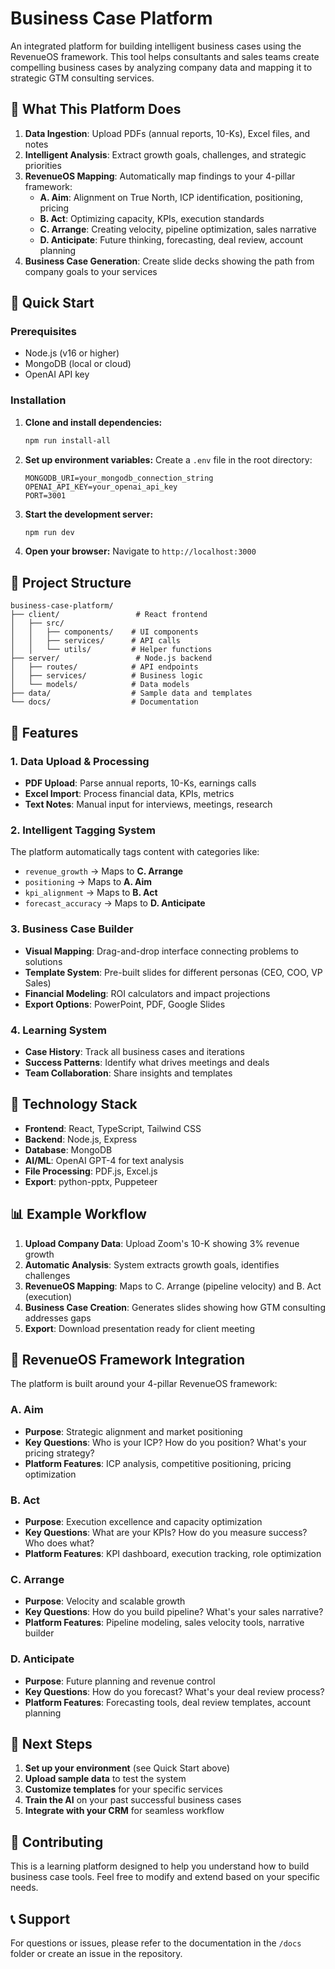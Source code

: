 # Business Case Platform

An integrated platform for building intelligent business cases using the RevenueOS framework. This tool helps consultants and sales teams create compelling business cases by analyzing company data and mapping it to strategic GTM consulting services.

## 🎯 What This Platform Does

1. **Data Ingestion**: Upload PDFs (annual reports, 10-Ks), Excel files, and notes
2. **Intelligent Analysis**: Extract growth goals, challenges, and strategic priorities
3. **RevenueOS Mapping**: Automatically map findings to your 4-pillar framework:
   - **A. Aim**: Alignment on True North, ICP identification, positioning, pricing
   - **B. Act**: Optimizing capacity, KPIs, execution standards
   - **C. Arrange**: Creating velocity, pipeline optimization, sales narrative
   - **D. Anticipate**: Future thinking, forecasting, deal review, account planning
4. **Business Case Generation**: Create slide decks showing the path from company goals to your services

## 🚀 Quick Start

### Prerequisites
- Node.js (v16 or higher)
- MongoDB (local or cloud)
- OpenAI API key

### Installation

1. **Clone and install dependencies:**
   ```bash
   npm run install-all
   ```

2. **Set up environment variables:**
   Create a `.env` file in the root directory:
   ```
   MONGODB_URI=your_mongodb_connection_string
   OPENAI_API_KEY=your_openai_api_key
   PORT=3001
   ```

3. **Start the development server:**
   ```bash
   npm run dev
   ```

4. **Open your browser:**
   Navigate to `http://localhost:3000`

## 📁 Project Structure

```
business-case-platform/
├── client/                 # React frontend
│   ├── src/
│   │   ├── components/    # UI components
│   │   ├── services/      # API calls
│   │   └── utils/         # Helper functions
├── server/                 # Node.js backend
│   ├── routes/            # API endpoints
│   ├── services/          # Business logic
│   └── models/            # Data models
├── data/                  # Sample data and templates
└── docs/                  # Documentation
```

## 🎨 Features

### 1. Data Upload & Processing
- **PDF Upload**: Parse annual reports, 10-Ks, earnings calls
- **Excel Import**: Process financial data, KPIs, metrics
- **Text Notes**: Manual input for interviews, meetings, research

### 2. Intelligent Tagging System
The platform automatically tags content with categories like:
- `revenue_growth` → Maps to **C. Arrange**
- `positioning` → Maps to **A. Aim**
- `kpi_alignment` → Maps to **B. Act**
- `forecast_accuracy` → Maps to **D. Anticipate**

### 3. Business Case Builder
- **Visual Mapping**: Drag-and-drop interface connecting problems to solutions
- **Template System**: Pre-built slides for different personas (CEO, COO, VP Sales)
- **Financial Modeling**: ROI calculators and impact projections
- **Export Options**: PowerPoint, PDF, Google Slides

### 4. Learning System
- **Case History**: Track all business cases and iterations
- **Success Patterns**: Identify what drives meetings and deals
- **Team Collaboration**: Share insights and templates

## 🔧 Technology Stack

- **Frontend**: React, TypeScript, Tailwind CSS
- **Backend**: Node.js, Express
- **Database**: MongoDB
- **AI/ML**: OpenAI GPT-4 for text analysis
- **File Processing**: PDF.js, Excel.js
- **Export**: python-pptx, Puppeteer

## 📊 Example Workflow

1. **Upload Company Data**: Upload Zoom's 10-K showing 3% revenue growth
2. **Automatic Analysis**: System extracts growth goals, identifies challenges
3. **RevenueOS Mapping**: Maps to C. Arrange (pipeline velocity) and B. Act (execution)
4. **Business Case Creation**: Generates slides showing how GTM consulting addresses gaps
5. **Export**: Download presentation ready for client meeting

## 🎯 RevenueOS Framework Integration

The platform is built around your 4-pillar RevenueOS framework:

### A. Aim
- **Purpose**: Strategic alignment and market positioning
- **Key Questions**: Who is your ICP? How do you position? What's your pricing strategy?
- **Platform Features**: ICP analysis, competitive positioning, pricing optimization

### B. Act
- **Purpose**: Execution excellence and capacity optimization
- **Key Questions**: What are your KPIs? How do you measure success? Who does what?
- **Platform Features**: KPI dashboard, execution tracking, role optimization

### C. Arrange
- **Purpose**: Velocity and scalable growth
- **Key Questions**: How do you build pipeline? What's your sales narrative?
- **Platform Features**: Pipeline modeling, sales velocity tools, narrative builder

### D. Anticipate
- **Purpose**: Future planning and revenue control
- **Key Questions**: How do you forecast? What's your deal review process?
- **Platform Features**: Forecasting tools, deal review templates, account planning

## 🚀 Next Steps

1. **Set up your environment** (see Quick Start above)
2. **Upload sample data** to test the system
3. **Customize templates** for your specific services
4. **Train the AI** on your past successful business cases
5. **Integrate with your CRM** for seamless workflow

## 🤝 Contributing

This is a learning platform designed to help you understand how to build business case tools. Feel free to modify and extend based on your specific needs.

## 📞 Support

For questions or issues, please refer to the documentation in the `/docs` folder or create an issue in the repository. 